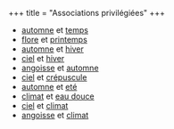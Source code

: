 +++
title = "Associations privilégiées"
+++
- [automne](/categories/automne) et [temps](/categories/temps)
- [flore](/categories/flore) et [printemps](/categories/printemps)
- [automne](/categories/automne) et [hiver](/categories/hiver)
- [ciel](/categories/ciel) et [hiver](/categories/hiver)
- [angoisse](/categories/angoisse) et [automne](/categories/automne)
- [ciel](/categories/ciel) et [crépuscule](/categories/crépuscule)
- [automne](/categories/automne) et [eté](/categories/eté)
- [climat](/categories/climat) et [eau douce](/categories/eau-douce)
- [ciel](/categories/ciel) et [climat](/categories/climat)
- [angoisse](/categories/angoisse) et [climat](/categories/climat)
